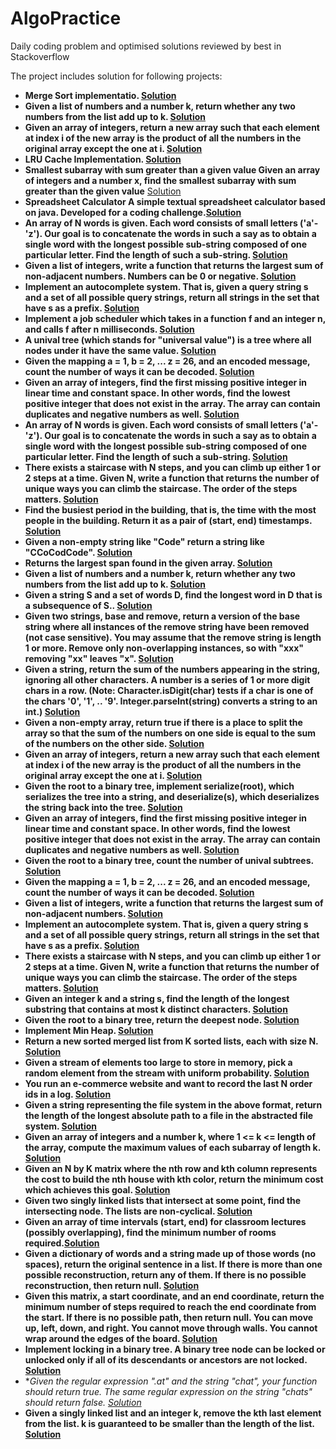 # AlgoPractice

Daily coding problem and optimised solutions reviewed by best in Stackoverflow


The project includes solution for following projects:

- **Merge Sort implementatio. [Solution](https://github.com/macleanpinto/AlgoPractice/blob/master/src/main/java/com/alpha/sorting/MergeSort.java)**
- **Given a list of numbers and a number k, return whether any two numbers from the list add up to k. [Solution](https://github.com/macleanpinto/AlgoPractice/blob/master/src/main/java/com/alpha/problemsolving/DailyCodingProblem1.java#L1)**
- **Given an array of integers, return a new array such that each element at index i of the new array is the product of all the numbers in the original array except the one at i. [Solution](https://github.com/macleanpinto/AlgoPractice/blob/master/src/main/java/com/alpha/problemsolving/DailyCodingProblem2.java#L1)**
- **LRU Cache Implementation. [Solution](https://github.com/macleanpinto/AlgoPractice/blob/master/src/main/java/com/alpha/design/LRUCache.java#L1)**
- **Smallest subarray with sum greater than a given value Given an array of integers and a number x, find the smallest subarray with sum greater than the given value** [Solution](https://github.com/macleanpinto/AlgoPractice/blob/master/src/main/java/com/alpha/problemsolving/DailyCodingProblem3.java)
- **Spreadsheet Calculator A simple textual spreadsheet calculator based on java. Developed for a coding challenge.[Solution](https://github.com/macleanpinto/AlgoPractice/blob/master/src/main/java/com/alpha/design/SpreadSheetCalculator.java#L13)**
- **An array of N words is given. Each word consists of small letters ('a'- 'z'). Our goal is to concatenate the words in such a say as to obtain a single word with the longest possible sub-string composed of one particular letter. Find the length of such a sub-string. [Solution](https://github.com/macleanpinto/AlgoPractice/blob/master/src/main/java/com/alpha/problemsolving/DailyCodingProblem4.java#L7-L8)**
- **Given a list of integers, write a function that returns the largest sum of non-adjacent numbers. Numbers can be 0 or negative. [Solution](https://github.com/macleanpinto/AlgoPractice/blob/master/src/main/java/com/alpha/problemsolving/DailyCodingProblem10.java#L6)**
- **Implement an autocomplete system. That is, given a query string s and a set of all possible query strings, return all strings in the set that have s as a prefix. [Solution](https://github.com/macleanpinto/AlgoPractice/blob/master/src/main/java/com/alpha/problemsolving/DailyCodingProblem11.java#L6)**
- **Implement a job scheduler which takes in a function f and an integer n, and calls f after n milliseconds. [Solution](https://github.com/macleanpinto/AlgoPractice/blob/master/src/main/java/com/alpha/problemsolving/DailyCodingProblem9.java#L6)**
- **A unival tree (which stands for "universal value") is a tree where all nodes under it have the same value. [Solution](https://github.com/macleanpinto/AlgoPractice/blob/master/src/main/java/com/alpha/problemsolving/DailyCodingProblem8.java#L4)**
- **Given the mapping a = 1, b = 2, ... z = 26, and an encoded message, count the number of ways it can be decoded. [Solution](https://github.com/macleanpinto/AlgoPractice/blob/master/src/main/java/com/alpha/problemsolving/DailyCodingProblem7.java#L6)**
- **Given an array of integers, find the first missing positive integer in linear time and constant space. In other words, find the lowest positive integer that does not exist in the array. The array can contain duplicates and negative numbers as well. [Solution](https://github.com/macleanpinto/AlgoPractice/blob/master/src/main/java/com/alpha/problemsolving/DailyCodingProblem5.java#L6-L7)**
- **An array of N words is given. Each word consists of small letters ('a'- 'z'). Our goal is to concatenate the words in such a say as to obtain a single word with the longest possible sub-string composed of one particular letter. Find the length of such a sub-string. [Solution](https://github.com/macleanpinto/AlgoPractice/blob/master/src/main/java/com/alpha/problemsolving/DailyCodingProblem4.java)**
- **There exists a staircase with N steps, and you can climb up either 1 or 2 steps at a time. Given N, write a function that returns the number of unique ways you can climb the staircase. The order of the steps matters. [Solution](https://github.com/macleanpinto/AlgoPractice/blob/master/src/main/java/com/alpha/problemsolving/DailyCodingProblem12.java)**
- **Find the busiest period in the building, that is, the time with the most people in the building. Return it as a pair of (start, end) timestamps. [Solution](https://github.com/macleanpinto/AlgoPractice/blob/master/src/main/typescript/GoogleCodingProblem1.ts)**
- **Given a non-empty string like "Code" return a string like "CCoCodCode". [Solution](https://github.com/macleanpinto/AlgoPractice/blob/master/src/main/typescript/GoogleCodingProblem2.ts)**
- **Returns the largest span found in the given array. [Solution](https://github.com/macleanpinto/AlgoPractice/blob/master/src/main/typescript/GoogleCodingProblem3.ts)**
- **Given a list of numbers and a number k, return whether any two numbers from the list add up to k. [Solution](https://github.com/macleanpinto/AlgoPractice/blob/master/src/main/typescript/GoogleCodingProblem4.ts)**
- **Given a string S and a set of words D, find the longest word in D that is a subsequence of S.. [Solution](https://github.com/macleanpinto/AlgoPractice/blob/master/src/main/typescript/GoogleCodingProblem5.ts)**
- **Given two strings, base and remove, return a version of the base string where all instances of the remove string have been removed (not case sensitive). You may assume that the remove string is length 1 or more. Remove only non-overlapping instances, so with "xxx" removing "xx" leaves "x". [Solution](https://github.com/macleanpinto/AlgoPractice/blob/master/src/main/typescript/GoogleCodingProblem6.ts)**
- **Given a string, return the sum of the numbers appearing in the string, ignoring all other characters. A number is a series of 1 or more digit chars in a row. (Note: Character.isDigit(char) tests if a char is one of the chars '0', '1', .. '9'. Integer.parseInt(string) converts a string to an int.) [Solution](https://github.com/macleanpinto/AlgoPractice/blob/master/src/main/typescript/GoogleCodingProblem7.ts)**
- **Given a non-empty array, return true if there is a place to split the array so that the sum of the numbers on one side is equal to the sum of the numbers on the other side. [Solution](https://github.com/macleanpinto/AlgoPractice/blob/master/src/main/typescript/GoogleCodingProblem8.ts)**
- **Given an array of integers, return a new array such that each element at index i of the new array is the product of all the numbers in the original array except the one at i. [Solution](https://github.com/macleanpinto/AlgoPractice/blob/master/src/main/typescript/DailyCodingProblem2.ts)**
- **Given the root to a binary tree, implement serialize(root), which serializes the tree into a string, and deserialize(s), which deserializes the string back into the tree. [Solution](https://github.com/macleanpinto/AlgoPractice/blob/master/src/main/typescript/DailyCodingProblem3.ts)**
- **Given an array of integers, find the first missing positive integer in linear time and constant space. In other words, find the lowest positive integer that does not exist in the array. The array can contain duplicates and negative numbers as well. [Solution](https://github.com/macleanpinto/AlgoPractice/blob/master/src/main/typescript/DailyCodingProblem4.ts)**
- **Given the root to a binary tree, count the number of unival subtrees. [Solution](https://github.com/macleanpinto/AlgoPractice/blob/master/src/main/typescript/DailyCodingProblem8.ts)**
- **Given the mapping a = 1, b = 2, ... z = 26, and an encoded message, count the number of ways it can be decoded. [Solution](https://github.com/macleanpinto/AlgoPractice/blob/master/src/main/typescript/DailyCodingProblem7.ts)**
- **Given a list of integers, write a function that returns the largest sum of non-adjacent numbers. [Solution](https://github.com/macleanpinto/AlgoPractice/blob/master/src/main/typescript/DailyCodingProblem9.ts#L4)**
- **Implement an autocomplete system. That is, given a query string s and a set of all possible query strings, return all strings in the set that have s as a prefix. [Solution](https://github.com/macleanpinto/AlgoPractice/blob/master/src/main/typescript/DailyCodingProblem11.ts)**
- **There exists a staircase with N steps, and you can climb up either 1 or 2 steps at a time. Given N, write a function that returns the number of unique ways you can climb the staircase. The order of the steps matters. [Solution](https://github.com/macleanpinto/AlgoPractice/blob/master/src/main/typescript/DailyCodingProblem12.ts)**
- **Given an integer k and a string s, find the length of the longest substring that contains at most k distinct characters. [Solution](https://github.com/macleanpinto/AlgoPractice/blob/master/src/main/typescript/DailyCodingProblem13.ts)**
- **Given the root to a binary tree, return the deepest node. [Solution](https://github.com/macleanpinto/AlgoPractice/blob/master/src/main/typescript/DailyCodingProblem-TreeProblem.ts#L35)**
- **Implement Min Heap. [Solution](https://github.com/macleanpinto/AlgoPractice/blob/master/src/main/typescript/DailyCodingProblem-TreeProblem.ts.ts)**
- **Return a new sorted merged list from K sorted lists, each with size N. [Solution](https://github.com/macleanpinto/AlgoPractice/blob/master/src/main/typescript/DailyCodingProblem-MergeList.ts)**
- **Given a stream of elements too large to store in memory, pick a random element from the stream with uniform probability. [Solution](https://github.com/macleanpinto/AlgoPractice/blob/master/src/main/typescript/DailyCodingProblem15.ts)**
- **You run an e-commerce website and want to record the last N order ids in a log. [Solution](https://github.com/macleanpinto/AlgoPractice/blob/master/src/main/typescript/DailyCodingProblem16.ts)**
- **Given a string representing the file system in the above format, return the length of the longest absolute path to a file in the abstracted file system. [Solution](https://github.com/macleanpinto/AlgoPractice/blob/master/src/main/typescript/DailyCodingProblem17.ts)**
- **Given an array of integers and a number k, where 1 <= k <= length of the array, compute the maximum values of each subarray of length k. [Solution](https://github.com/macleanpinto/AlgoPractice/blob/master/src/main/typescript/DailyCodingProblem18.ts)**
- **Given an N by K matrix where the nth row and kth column represents the cost to build the nth house with kth color, return the minimum cost which achieves this goal. [Solution](https://github.com/macleanpinto/AlgoPractice/blob/master/src/main/typescript/DailyCodingProblem19.ts)**
- **Given two singly linked lists that intersect at some point, find the intersecting node. The lists are non-cyclical. [Solution](https://github.com/macleanpinto/AlgoPractice/blob/master/src/main/typescript/DailyCodingProblem20.ts)**
- **Given an array of time intervals (start, end) for classroom lectures (possibly overlapping), find the minimum number of rooms required.[Solution](https://github.com/macleanpinto/AlgoPractice/blob/master/src/main/typescript/DailyCodingProblem21.ts)**
- **Given a dictionary of words and a string made up of those words (no spaces), return the original sentence in a list. If there is more than one possible reconstruction, return any of them. If there is no possible reconstruction, then return null. [Solution](https://github.com/macleanpinto/AlgoPractice/blob/master/src/main/typescript/DailyCodingProblem22.ts)**
- **Given this matrix, a start coordinate, and an end coordinate, return the minimum number of steps required to reach the end coordinate from the start. If there is no possible path, then return null. You can move up, left, down, and right. You cannot move through walls. You cannot wrap around the edges of the board.  [Solution](https://github.com/macleanpinto/AlgoPractice/blob/master/src/main/typescript/DailyCodingProblem23.ts)**
- **Implement locking in a binary tree. A binary tree node can be locked or unlocked only if all of its descendants or ancestors are not locked. [Solution](https://github.com/macleanpinto/AlgoPractice/blob/master/src/main/typescript/DailyCodingProblem24.ts)**
- **Given the regular expression ".*at" and the string "chat", your function should return true. The same regular expression on the string "chats" should return false. [Solution](https://github.com/macleanpinto/AlgoPractice/blob/master/src/main/typescript/DailyCodingProblem25.ts)**
- **Given a singly linked list and an integer k, remove the kth last element from the list. k is guaranteed to be smaller than the length of the list. [Solution](https://github.com/macleanpinto/AlgoPractice/blob/master/src/main/typescript/DailyCodingProblem26.ts)**
